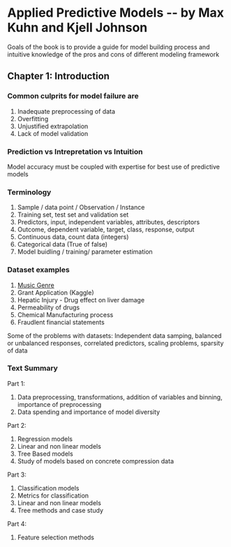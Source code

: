 # Applied Predictive Models --  by Max Kuhn and Kjell Johnson

Goals of the book is to provide a guide for model building process and intuitive knowledge of the pros and cons of different modeling framework

## Chapter 1: Introduction

### Common culprits for model failure are
1. Inadequate preprocessing of data
2. Overfitting
3. Unjustified extrapolation
4. Lack of model validation

### Prediction vs Intrepretation vs Intuition

Model accuracy must be coupled with expertise for best use of predictive models

### Terminology

1. Sample / data point / Observation / Instance
2. Training set, test set and validation set
3. Predictors, input, independent variables, attributes, descriptors
4. Outcome, dependent variable, target, class, response, output
5. Continuous data, count data (integers)
6. Categorical data (True of false)
7. Model buidling / training/ parameter estimation

### Dataset examples

1. [Music Genre](http://tunedit.org/challenge/music-retrieval/genres)
2. Grant Application (Kaggle)
3. Hepatic Injury - Drug effect on liver damage
4. Permeability of drugs
5. Chemical Manufacturing process
6. Fraudlent financial statements

Some of the problems with datasets:
Independent data samping, balanced or unbalanced responses, correlated predictors, scaling problems, sparsity of data

### Text Summary

Part 1:

1. Data preprocessing, transformations, addition of variables and binning, importance of preprocessing 
2. Data spending and importance of model diversity

Part 2:

1. Regression models
2. Linear and non linear models
3. Tree Based models
4. Study of models based on concrete compression data

Part 3:

1. Classification models
2. Metrics for classification
3. Linear and non linear models
4. Tree methods and case study

Part 4:

1. Feature selection methods 





